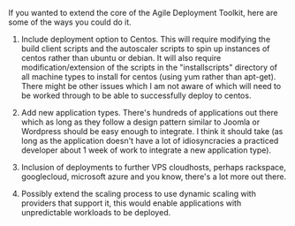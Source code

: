If you wanted to extend the core of the Agile Deployment Toolkit, here are some of the ways you could do it.

1) Include deployment option to Centos. 
This will require modifying the build client scripts and the autoscaler scripts to spin up instances of centos rather than 
ubuntu or debian. It will also require modification/extension of the scripts in the "installscripts" directory of all machine types to install for centos (using yum rather than apt-get). There might be other issues which I am not aware of which will need to be worked through to be able to successfully deploy to centos. 

2) Add new application types. There's hundreds of applications out there which as long as they follow a design pattern similar to 
Joomla or Wordpress should be easy enough to integrate. I think it should take (as long as the application doesn't have a lot of 
idiosyncracies a practiced developer about 1 week of work to integrate a new application type).

3) Inclusion of deployments to further VPS cloudhosts, perhaps rackspace, googlecloud, microsoft azure and you know, there's a lot more out there. 

4) Possibly extend the scaling process to use dynamic scaling with providers that support it, this would enable applications with unpredictable workloads to be deployed. 
